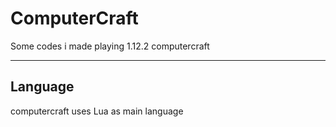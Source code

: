 # ComputerCraft
Some codes i made playing 1.12.2 computercraft

---

## Language
computercraft uses Lua as main language 
